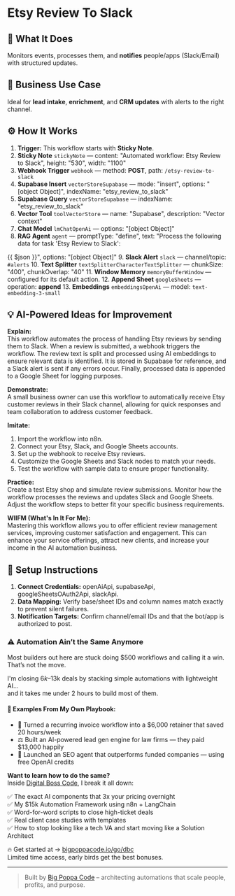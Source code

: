 # Etsy Review To Slack
  ## 🚀 What It Does
  Monitors events, processes them, and **notifies** people/apps (Slack/Email) with structured updates.
  
  ## 💼 Business Use Case
  Ideal for **lead intake**, **enrichment**, and **CRM updates** with alerts to the right channel.
  
  ## ⚙️ How It Works
  1. **Trigger:** This workflow starts with **Sticky Note**.
  2. **Sticky Note** `stickyNote` — content: "Automated workflow: Etsy Review to Slack", height: "530", width: "1100"
3. **Webhook Trigger** `webhook` — method: **POST**, path: `/etsy-review-to-slack`
4. **Supabase Insert** `vectorStoreSupabase` — mode: "insert", options: "[object Object]", indexName: "etsy_review_to_slack"
5. **Supabase Query** `vectorStoreSupabase` — indexName: "etsy_review_to_slack"
6. **Vector Tool** `toolVectorStore` — name: "Supabase", description: "Vector context"
7. **Chat Model** `lmChatOpenAi` — options: "[object Object]"
8. **RAG Agent** `agent` — promptType: "define", text: "Process the following data for task 'Etsy Review to Slack':

{{ $json }}", options: "[object Object]"
9. **Slack Alert** `slack` — channel/topic: `#alerts`
10. **Text Splitter** `textSplitterCharacterTextSplitter` — chunkSize: "400", chunkOverlap: "40"
11. **Window Memory** `memoryBufferWindow` — configured for its default action.
12. **Append Sheet** `googleSheets` — operation: **append**
13. **Embeddings** `embeddingsOpenAi` — model: `text-embedding-3-small`
  
  ## 💡 AI-Powered Ideas for Improvement
  **Explain:**  
This workflow automates the process of handling Etsy reviews by sending them to Slack. When a review is submitted, a webhook triggers the workflow. The review text is split and processed using AI embeddings to ensure relevant data is identified. It is stored in Supabase for reference, and a Slack alert is sent if any errors occur. Finally, processed data is appended to a Google Sheet for logging purposes.

**Demonstrate:**  
A small business owner can use this workflow to automatically receive Etsy customer reviews in their Slack channel, allowing for quick responses and team collaboration to address customer feedback.

**Imitate:**  
1. Import the workflow into n8n.
2. Connect your Etsy, Slack, and Google Sheets accounts.
3. Set up the webhook to receive Etsy reviews.
4. Customize the Google Sheets and Slack nodes to match your needs.
5. Test the workflow with sample data to ensure proper functionality.

**Practice:**  
Create a test Etsy shop and simulate review submissions. Monitor how the workflow processes the reviews and updates Slack and Google Sheets. Adjust the workflow steps to better fit your specific business requirements.

**WIIFM (What's In It For Me):**  
Mastering this workflow allows you to offer efficient review management services, improving customer satisfaction and engagement. This can enhance your service offerings, attract new clients, and increase your income in the AI automation business.
  
  ## 🔧 Setup Instructions
  1. **Connect Credentials:** openAiApi, supabaseApi, googleSheetsOAuth2Api, slackApi.
2. **Data Mapping:** Verify base/sheet IDs and column names match exactly to prevent silent failures.
3. **Notification Targets:** Confirm channel/email IDs and that the bot/app is authorized to post.
  
### ⚠️ Automation Ain’t the Same Anymore

Most builders out here are stuck doing $500 workflows and calling it a win.  
That’s not the move.  

I'm closing $6k–$13k deals by stacking simple automations with lightweight AI...  
and it takes me under 2 hours to build most of them.

#### 🧠 Examples From My Own Playbook:
- 🔁 Turned a recurring invoice workflow into a $6,000 retainer that saved 20 hours/week  
- ⚖️ Built an AI-powered lead gen engine for law firms — they paid $13,000 happily  
- 🚀 Launched an SEO agent that outperforms funded companies — using free OpenAI credits  

**Want to learn how to do the same?**  
Inside [Digital Boss Code](https://bigpoppacode.io/go/dbc), I break it all down:

✅ The exact AI components that 3x your pricing overnight  
✅ My $15k Automation Framework using n8n + LangChain  
✅ Word-for-word scripts to close high-ticket deals  
✅ Real client case studies with templates  
✅ How to stop looking like a tech VA and start moving like a Solution Architect  

🔥 Get started at → [bigpoppacode.io/go/dbc](https://bigpoppacode.io/go/dbc)  
Limited time access, early birds get the best bonuses.

---
> Built by [Big Poppa Code](https://bigpoppacode.io) – architecting automations that scale people, profits, and purpose.
  